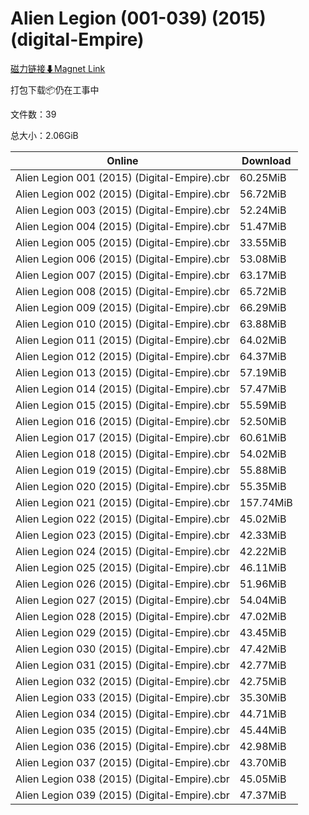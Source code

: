 # Alien Legion (001-039) (2015) (digital-Empire)

[磁力链接⬇Magnet Link](magnet:?xt=urn:btih:e844ae1704f188a180e3fb4513765de43bd07469&dn=Alien%20Legion%20%28001-039%29%20%282015%29%20%28digital-Empire%29)

打包下载📦仍在工事中

文件数：39

总大小：2.06GiB

Online | Download
--- | ---
Alien Legion 001 (2015) (Digital-Empire).cbr | 60.25MiB
Alien Legion 002 (2015) (Digital-Empire).cbr | 56.72MiB
Alien Legion 003 (2015) (Digital-Empire).cbr | 52.24MiB
Alien Legion 004 (2015) (Digital-Empire).cbr | 51.47MiB
Alien Legion 005 (2015) (Digital-Empire).cbr | 33.55MiB
Alien Legion 006 (2015) (Digital-Empire).cbr | 53.08MiB
Alien Legion 007 (2015) (Digital-Empire).cbr | 63.17MiB
Alien Legion 008 (2015) (Digital-Empire).cbr | 65.72MiB
Alien Legion 009 (2015) (Digital-Empire).cbr | 66.29MiB
Alien Legion 010 (2015) (Digital-Empire).cbr | 63.88MiB
Alien Legion 011 (2015) (Digital-Empire).cbr | 64.02MiB
Alien Legion 012 (2015) (Digital-Empire).cbr | 64.37MiB
Alien Legion 013 (2015) (Digital-Empire).cbr | 57.19MiB
Alien Legion 014 (2015) (Digital-Empire).cbr | 57.47MiB
Alien Legion 015 (2015) (Digital-Empire).cbr | 55.59MiB
Alien Legion 016 (2015) (Digital-Empire).cbr | 52.50MiB
Alien Legion 017 (2015) (Digital-Empire).cbr | 60.61MiB
Alien Legion 018 (2015) (Digital-Empire).cbr | 54.02MiB
Alien Legion 019 (2015) (Digital-Empire).cbr | 55.88MiB
Alien Legion 020 (2015) (Digital-Empire).cbr | 55.35MiB
Alien Legion 021 (2015) (Digital-Empire).cbr | 157.74MiB
Alien Legion 022 (2015) (Digital-Empire).cbr | 45.02MiB
Alien Legion 023 (2015) (Digital-Empire).cbr | 42.33MiB
Alien Legion 024 (2015) (Digital-Empire).cbr | 42.22MiB
Alien Legion 025 (2015) (Digital-Empire).cbr | 46.11MiB
Alien Legion 026 (2015) (Digital-Empire).cbr | 51.96MiB
Alien Legion 027 (2015) (Digital-Empire).cbr | 54.04MiB
Alien Legion 028 (2015) (Digital-Empire).cbr | 47.02MiB
Alien Legion 029 (2015) (Digital-Empire).cbr | 43.45MiB
Alien Legion 030 (2015) (Digital-Empire).cbr | 47.42MiB
Alien Legion 031 (2015) (Digital-Empire).cbr | 42.77MiB
Alien Legion 032 (2015) (Digital-Empire).cbr | 42.75MiB
Alien Legion 033 (2015) (Digital-Empire).cbr | 35.30MiB
Alien Legion 034 (2015) (Digital-Empire).cbr | 44.71MiB
Alien Legion 035 (2015) (Digital-Empire).cbr | 45.44MiB
Alien Legion 036 (2015) (Digital-Empire).cbr | 42.98MiB
Alien Legion 037 (2015) (Digital-Empire).cbr | 43.70MiB
Alien Legion 038 (2015) (Digital-Empire).cbr | 45.05MiB
Alien Legion 039 (2015) (Digital-Empire).cbr | 47.37MiB